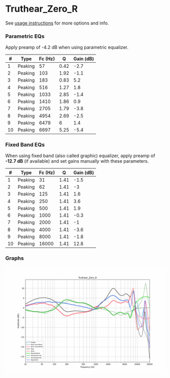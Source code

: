 # Truthear_Zero_R
See [usage instructions](https://github.com/jaakkopasanen/AutoEq#usage) for more options and info.

### Parametric EQs
Apply preamp of -4.2 dB when using parametric equalizer.

|   # | Type    |   Fc (Hz) |    Q |   Gain (dB) |
|-----|---------|-----------|------|-------------|
|   1 | Peaking |        57 | 0.42 |        -2.7 |
|   2 | Peaking |       103 | 1.92 |        -1.1 |
|   3 | Peaking |       183 | 0.83 |         5.2 |
|   4 | Peaking |       516 | 1.27 |         1.8 |
|   5 | Peaking |      1033 | 2.85 |        -1.4 |
|   6 | Peaking |      1410 | 1.86 |         0.9 |
|   7 | Peaking |      2705 | 1.79 |        -3.8 |
|   8 | Peaking |      4954 | 2.69 |        -2.5 |
|   9 | Peaking |      6479 | 6    |         1.4 |
|  10 | Peaking |      6697 | 5.25 |        -5.4 |

### Fixed Band EQs
When using fixed band (also called graphic) equalizer, apply preamp of **-12.7 dB** (if available) and set gains manually with these parameters.

|   # | Type    |   Fc (Hz) |    Q |   Gain (dB) |
|-----|---------|-----------|------|-------------|
|   1 | Peaking |        31 | 1.41 |        -1.5 |
|   2 | Peaking |        62 | 1.41 |        -3   |
|   3 | Peaking |       125 | 1.41 |         1.6 |
|   4 | Peaking |       250 | 1.41 |         3.6 |
|   5 | Peaking |       500 | 1.41 |         1.9 |
|   6 | Peaking |      1000 | 1.41 |        -0.3 |
|   7 | Peaking |      2000 | 1.41 |        -1   |
|   8 | Peaking |      4000 | 1.41 |        -3.6 |
|   9 | Peaking |      8000 | 1.41 |        -1.8 |
|  10 | Peaking |     16000 | 1.41 |        12.8 |

### Graphs
![](./Truthear_Zero_R.png)
